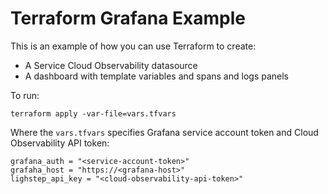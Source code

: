 # Terraform Grafana Example

This is an example of how you can use Terraform to create:

- A Service Cloud Observability datasource
- A dashboard with template variables and spans and logs panels


To run:

```
terraform apply -var-file=vars.tfvars  
```

Where the `vars.tfvars` specifies Grafana service account token and Cloud Observability API token:

```
grafana_auth = "<service-account-token>"
grafaha_host = "https://<grafana-host>"
lighstep_api_key = "<cloud-observability-api-token>"
```
